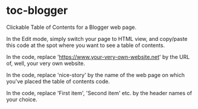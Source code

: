 # toc-blogger
Clickable Table of Contents for a Blogger web page.

In the Edit mode, simply switch your page to HTML view, and copy/paste this code at the spot where you want to see a table of contents.

In the code, replace 'https://www.your-very-own-website.net' by the URL of, well, your very own website.

In the code, replace 'nice-story' by the name of the web page on which you've placed the table of contents code.

In the code, replace 'First item', 'Second item' etc. by the header names of your choice.
